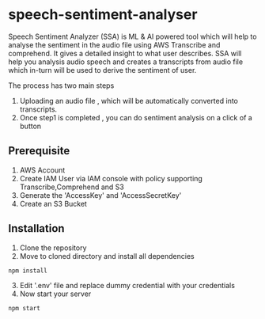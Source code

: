 # speech-sentiment-analyser

Speech Sentiment Analyzer (SSA) is ML & AI powered tool which will help to analyse the sentiment in the audio file using AWS Transcribe and comprehend. It gives a detailed insight to what user describes.
SSA will help you analysis audio speech and creates a transcripts from audio file which in-turn will be used to derive the sentiment of user.

The process has two main steps

1. Uploading  an audio file , which will be automatically converted into transcripts.
2. Once step1 is completed , you can do sentiment analysis on a click of a button

## Prerequisite
1. AWS Account 
2. Create IAM User via IAM console with policy supporting Transcribe,Comprehend and S3
3. Generate the 'AccessKey' and 'AccessSecretKey'
4. Create an S3 Bucket

## Installation
1. Clone the repository
2. Move to cloned directory and install all dependencies 
```sh
npm install 
```
3. Edit '.env' file and replace dummy credential with your credentials 
4. Now start your server
```sh
npm start 
```
